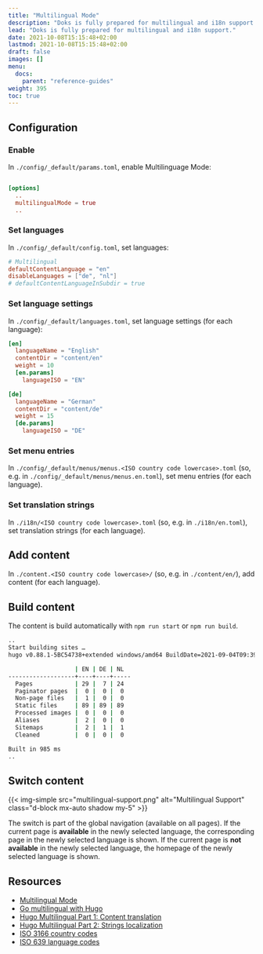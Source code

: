 ```yaml
---
title: "Multilingual Mode"
description: "Doks is fully prepared for multilingual and i18n support."
lead: "Doks is fully prepared for multilingual and i18n support."
date: 2021-10-08T15:15:48+02:00
lastmod: 2021-10-08T15:15:48+02:00
draft: false
images: []
menu:
  docs:
    parent: "reference-guides"
weight: 395
toc: true
---
```


## Configuration

### Enable

In `./config/_default/params.toml`, enable Multilinguage Mode:

```toml

[options]
  ..
  multilingualMode = true
  ..
```

### Set languages

In `./config/_default/config.toml`, set languages:

```toml
# Multilingual
defaultContentLanguage = "en"
disableLanguages = ["de", "nl"]
# defaultContentLanguageInSubdir = true
```

### Set language settings

In `./config/_default/languages.toml`, set language settings (for each language):

```toml
[en]
  languageName = "English"
  contentDir = "content/en"
  weight = 10
  [en.params]
    languageISO = "EN"

[de]
  languageName = "German"
  contentDir = "content/de"
  weight = 15
  [de.params]
    languageISO = "DE"
```

### Set menu entries

In `./config/_default/menus/menus.<ISO country code lowercase>.toml` (so, e.g. in `./config/_default/menus/menus.en.toml`), set menu entries (for each language).

### Set translation strings

In `./i18n/<ISO country code lowercase>.toml` (so, e.g. in `./i18n/en.toml`), set translation strings (for each language).

## Add content

In `./content.<ISO country code lowercase>/` (so, e.g. in `./content/en/`), add content (for each language).

## Build content

The content is build automatically with `npm run start` or `npm run build`.

```bash
..
Start building sites …
hugo v0.88.1-5BC54738+extended windows/amd64 BuildDate=2021-09-04T09:39:19Z VendorInfo=gohugoio

                   | EN | DE | NL
-------------------+----+----+-----
  Pages            | 29 |  7 | 24
  Paginator pages  |  0 |  0 |  0
  Non-page files   |  1 |  0 |  0
  Static files     | 89 | 89 | 89
  Processed images |  0 |  0 |  0
  Aliases          |  2 |  0 |  0
  Sitemaps         |  2 |  1 |  1
  Cleaned          |  0 |  0 |  0

Built in 985 ms
..
```

## Switch content

{{< img-simple src="multilingual-support.png" alt="Multilingual Support" class="d-block mx-auto shadow my-5" >}}

The switch is part of the global navigation (available on all pages). If the current page is __available__ in the newly selected language, the corresponding page in the newly selected language is shown. If the current page is __not available__ in the newly selected language, the homepage of the newly selected language is shown.

## Resources

- [Multilingual Mode](https://gohugo.io/content-management/multilingual/)
- [Go multilingual with Hugo](https://xdeb.org/post/2018/04/05/go-multilingual-with-hugo/)
- [Hugo Multilingual Part 1: Content translation](https://www.regisphilibert.com/blog/2018/08/hugo-multilingual-part-1-managing-content-translation/)
- [Hugo Multilingual Part 2: Strings localization](https://www.regisphilibert.com/blog/2018/08/hugo-multilingual-part-2-i18n-string-localization/)
- [ISO 3166 country codes](https://www.iso.org/iso-3166-country-codes.html)
- [ISO 639 language codes](https://www.iso.org/iso-639-language-codes.html)
